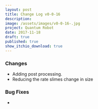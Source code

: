 ```yaml
---
layout: post
title: Change Log v0-0-16
description: 
image: /assets/images/v0-0-16-.jpg
project: Quantum Robot
date: 2017-11-18
draft: true
published: true
show_itchio_download: true
---
```



### Changes

* Adding post processing.
* Reducing the rate slimes change in size



### Bug Fixes

* 

